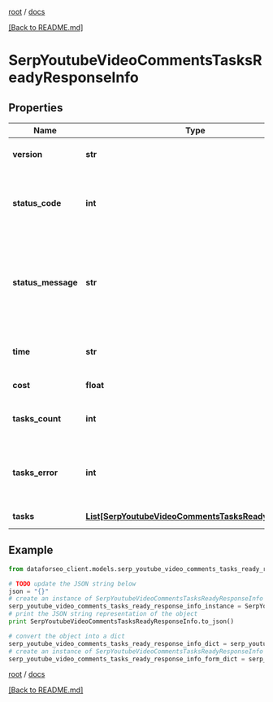 [root](./../ "root") / [docs](./ "docs")

[[Back to README.md]](./../README.md "[Back to README.md]")

# SerpYoutubeVideoCommentsTasksReadyResponseInfo

## Properties

Name | Type | Description | Notes
------------ | ------------- | ------------- | -------------
**version** | **str** | the current version of the API | [optional]
**status_code** | **int** | general status code you can find the full list of the response codes here | [optional]
**status_message** | **str** | general informational message you can find the full list of general informational messages here | [optional]
**time** | **str** | total execution time, seconds | [optional]
**cost** | **float** | total tasks cost, USD | [optional]
**tasks_count** | **int** | the number of tasks in the tasks array | [optional]
**tasks_error** | **int** | the number of tasks in the tasks array returned with an error | [optional]
**tasks** | [**List[SerpYoutubeVideoCommentsTasksReadyTaskInfo]**](SerpYoutubeVideoCommentsTasksReadyTaskInfo.md) | array of tasks | [optional]

## Example

```python
from dataforseo_client.models.serp_youtube_video_comments_tasks_ready_response_info import SerpYoutubeVideoCommentsTasksReadyResponseInfo

# TODO update the JSON string below
json = "{}"
# create an instance of SerpYoutubeVideoCommentsTasksReadyResponseInfo from a JSON string
serp_youtube_video_comments_tasks_ready_response_info_instance = SerpYoutubeVideoCommentsTasksReadyResponseInfo.from_json(json)
# print the JSON string representation of the object
print SerpYoutubeVideoCommentsTasksReadyResponseInfo.to_json()

# convert the object into a dict
serp_youtube_video_comments_tasks_ready_response_info_dict = serp_youtube_video_comments_tasks_ready_response_info_instance.to_dict()
# create an instance of SerpYoutubeVideoCommentsTasksReadyResponseInfo from a dict
serp_youtube_video_comments_tasks_ready_response_info_form_dict = serp_youtube_video_comments_tasks_ready_response_info.from_dict(serp_youtube_video_comments_tasks_ready_response_info_dict)
```

  

[root](./../ "root") / [docs](./ "docs")

[[Back to README.md]](./../README.md "[Back to README.md]")